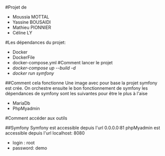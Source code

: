 #Projet de 
* Moussia MOTTAL
* Yassine BOUSAIDI
* Mathieu PIONNIER
* Céline LY

#Les dépendances du projet:

- Docker
- DockerFile
- docker-compose.yml
  #Comment lancer le projet
- _docker-compose up --build -d_
- _docker run symfony_

##Comment cela fonctionne
Une image avec pour base la projet symfony est crée.
On orchestre ensuite le bon fonctionnement de symfony
les dépendances de symfony sont les suivantes pour être le plus à l'aise

- MariaDb
- PhpMyadmin

#Comment accéder aux outils

##Symfony
Symfony est accessible depuis l'url 0.0.0.0:81
phpMyadmin est accessible depuis l'url localhost: 8080

- login : root
- password: demo
